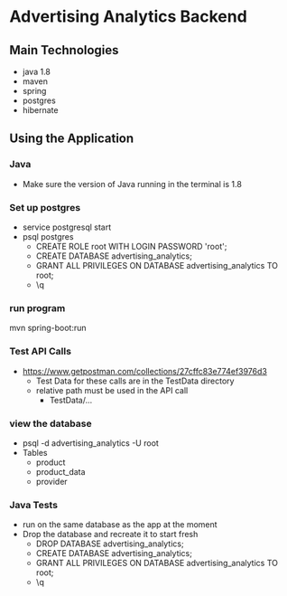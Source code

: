 # Advertising Analytics Backend

## Main Technologies
- java 1.8
- maven
- spring
- postgres
- hibernate

## Using the Application
### Java
- Make sure the version of Java running in the terminal is 1.8

### Set up postgres
- service postgresql start
- psql postgres
  - CREATE ROLE root WITH LOGIN PASSWORD 'root';
  - CREATE DATABASE advertising_analytics;
  - GRANT ALL PRIVILEGES ON DATABASE advertising_analytics TO root;
  - \q

### run program
mvn spring-boot:run

### Test API Calls
- https://www.getpostman.com/collections/27cffc83e774ef3976d3
  - Test Data for these calls are in the TestData directory
  - relative path must be used in the API call
    - TestData/...

### view the database
- psql -d advertising_analytics -U root
- Tables
  - product
  - product_data
  - provider
  
### Java Tests
- run on the same database as the app at the moment
- Drop the database and recreate it to start fresh
  - DROP DATABASE advertising_analytics;
  - CREATE DATABASE advertising_analytics;
  - GRANT ALL PRIVILEGES ON DATABASE advertising_analytics TO root;
  - \q

